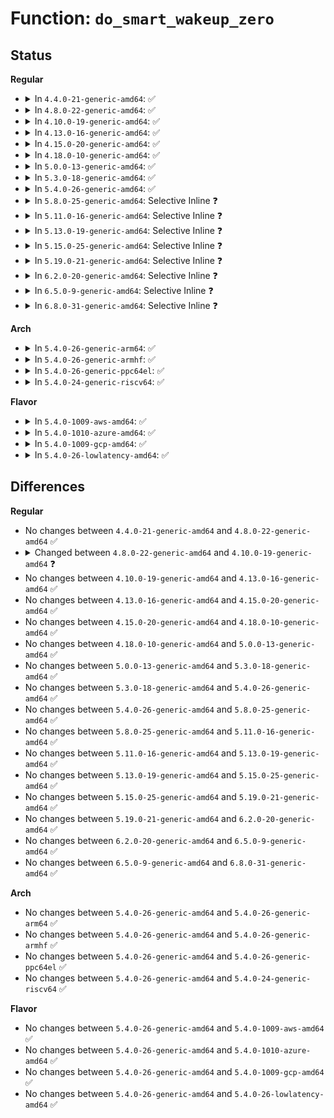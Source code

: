 # Function: <code>do_smart_wakeup_zero</code>

## Status
<b>Regular</b>
<ul>
<li>
<details>
<summary>In <code>4.4.0-21-generic-amd64</code>: ✅</summary>

```c
int do_smart_wakeup_zero(struct sem_array * sma, struct sembuf * sops, int nsops, struct list_head * pt)
```

```json
{
  "name": "do_smart_wakeup_zero",
  "collision_type": "Unique Static",
  "inline_type": "No",
  "funcs": [
    {
      "addr": 18446744071582151248,
      "name": "do_smart_wakeup_zero",
      "external": false,
      "loc": "ipc/sem.c:832",
      "file": "ipc/sem.c",
      "inline": "seen, unknown",
      "caller_inline": [],
      "caller_func": [
        "ipc/sem.c:update_queue",
        "ipc/sem.c:do_smart_update"
      ]
    }
  ],
  "symbols": [
    {
      "addr": 18446744071582151248,
      "name": "do_smart_wakeup_zero",
      "section": ".text",
      "bind": "STB_LOCAL",
      "size": 223
    }
  ]
}
```
</details>
</li>
<li>
<details>
<summary>In <code>4.8.0-22-generic-amd64</code>: ✅</summary>

```c
int do_smart_wakeup_zero(struct sem_array * sma, struct sembuf * sops, int nsops, struct list_head * pt)
```

```json
{
  "name": "do_smart_wakeup_zero",
  "collision_type": "Unique Static",
  "inline_type": "No",
  "funcs": [
    {
      "addr": 18446744071582367008,
      "name": "do_smart_wakeup_zero",
      "external": false,
      "loc": "ipc/sem.c:828",
      "file": "ipc/sem.c",
      "inline": "seen, unknown",
      "caller_inline": [],
      "caller_func": [
        "ipc/sem.c:do_smart_update",
        "ipc/sem.c:update_queue"
      ]
    }
  ],
  "symbols": [
    {
      "addr": 18446744071582367008,
      "name": "do_smart_wakeup_zero",
      "section": ".text",
      "bind": "STB_LOCAL",
      "size": 223
    }
  ]
}
```
</details>
</li>
<li>
<details>
<summary>In <code>4.10.0-19-generic-amd64</code>: ✅</summary>

```c
int do_smart_wakeup_zero(struct sem_array * sma, struct sembuf * sops, int nsops, struct wake_q_head * wake_q)
```

```json
{
  "name": "do_smart_wakeup_zero",
  "collision_type": "Unique Static",
  "inline_type": "No",
  "funcs": [
    {
      "addr": 18446744071582458832,
      "name": "do_smart_wakeup_zero",
      "external": false,
      "loc": "ipc/sem.c:829",
      "file": "ipc/sem.c",
      "inline": "seen, unknown",
      "caller_inline": [],
      "caller_func": [
        "ipc/sem.c:do_smart_update",
        "ipc/sem.c:update_queue"
      ]
    }
  ],
  "symbols": [
    {
      "addr": 18446744071582458832,
      "name": "do_smart_wakeup_zero",
      "section": ".text",
      "bind": "STB_LOCAL",
      "size": 223
    }
  ]
}
```
</details>
</li>
<li>
<details>
<summary>In <code>4.13.0-16-generic-amd64</code>: ✅</summary>

```c
int do_smart_wakeup_zero(struct sem_array * sma, struct sembuf * sops, int nsops, struct wake_q_head * wake_q)
```

```json
{
  "name": "do_smart_wakeup_zero",
  "collision_type": "Unique Static",
  "inline_type": "No",
  "funcs": [
    {
      "addr": 18446744071582537248,
      "name": "do_smart_wakeup_zero",
      "external": false,
      "loc": "ipc/sem.c:840",
      "file": "ipc/sem.c",
      "inline": "seen, unknown",
      "caller_inline": [],
      "caller_func": [
        "ipc/sem.c:do_smart_update",
        "ipc/sem.c:update_queue"
      ]
    }
  ],
  "symbols": [
    {
      "addr": 18446744071582537248,
      "name": "do_smart_wakeup_zero",
      "section": ".text",
      "bind": "STB_LOCAL",
      "size": 265
    }
  ]
}
```
</details>
</li>
<li>
<details>
<summary>In <code>4.15.0-20-generic-amd64</code>: ✅</summary>

```c
int do_smart_wakeup_zero(struct sem_array * sma, struct sembuf * sops, int nsops, struct wake_q_head * wake_q)
```

```json
{
  "name": "do_smart_wakeup_zero",
  "collision_type": "Unique Static",
  "inline_type": "No",
  "funcs": [
    {
      "addr": 18446744071582686880,
      "name": "do_smart_wakeup_zero",
      "external": false,
      "loc": "ipc/sem.c:843",
      "file": "ipc/sem.c",
      "inline": "seen, unknown",
      "caller_inline": [],
      "caller_func": [
        "ipc/sem.c:do_smart_update",
        "ipc/sem.c:update_queue"
      ]
    }
  ],
  "symbols": [
    {
      "addr": 18446744071582686880,
      "name": "do_smart_wakeup_zero",
      "section": ".text",
      "bind": "STB_LOCAL",
      "size": 265
    }
  ]
}
```
</details>
</li>
<li>
<details>
<summary>In <code>4.18.0-10-generic-amd64</code>: ✅</summary>

```c
int do_smart_wakeup_zero(struct sem_array * sma, struct sembuf * sops, int nsops, struct wake_q_head * wake_q)
```

```json
{
  "name": "do_smart_wakeup_zero",
  "collision_type": "Unique Static",
  "inline_type": "No",
  "funcs": [
    {
      "addr": 18446744071582882608,
      "name": "do_smart_wakeup_zero",
      "external": false,
      "loc": "ipc/sem.c:879",
      "file": "ipc/sem.c",
      "inline": "seen, unknown",
      "caller_inline": [],
      "caller_func": [
        "ipc/sem.c:do_smart_update",
        "ipc/sem.c:update_queue"
      ]
    }
  ],
  "symbols": [
    {
      "addr": 18446744071582882608,
      "name": "do_smart_wakeup_zero",
      "section": ".text",
      "bind": "STB_LOCAL",
      "size": 235
    }
  ]
}
```
</details>
</li>
<li>
<details>
<summary>In <code>5.0.0-13-generic-amd64</code>: ✅</summary>

```c
int do_smart_wakeup_zero(struct sem_array * sma, struct sembuf * sops, int nsops, struct wake_q_head * wake_q)
```

```json
{
  "name": "do_smart_wakeup_zero",
  "collision_type": "Unique Static",
  "inline_type": "No",
  "funcs": [
    {
      "addr": 18446744071582991216,
      "name": "do_smart_wakeup_zero",
      "external": false,
      "loc": "ipc/sem.c:878",
      "file": "ipc/sem.c",
      "inline": "seen, unknown",
      "caller_inline": [],
      "caller_func": [
        "ipc/sem.c:do_smart_update",
        "ipc/sem.c:update_queue"
      ]
    }
  ],
  "symbols": [
    {
      "addr": 18446744071582991216,
      "name": "do_smart_wakeup_zero",
      "section": ".text",
      "bind": "STB_LOCAL",
      "size": 235
    }
  ]
}
```
</details>
</li>
<li>
<details>
<summary>In <code>5.3.0-18-generic-amd64</code>: ✅</summary>

```c
int do_smart_wakeup_zero(struct sem_array * sma, struct sembuf * sops, int nsops, struct wake_q_head * wake_q)
```

```json
{
  "name": "do_smart_wakeup_zero",
  "collision_type": "Unique Static",
  "inline_type": "No",
  "funcs": [
    {
      "addr": 18446744071583172048,
      "name": "do_smart_wakeup_zero",
      "external": false,
      "loc": "ipc/sem.c:874",
      "file": "ipc/sem.c",
      "inline": "seen, unknown",
      "caller_inline": [],
      "caller_func": [
        "ipc/sem.c:do_smart_update",
        "ipc/sem.c:update_queue"
      ]
    }
  ],
  "symbols": [
    {
      "addr": 18446744071583172048,
      "name": "do_smart_wakeup_zero",
      "section": ".text",
      "bind": "STB_LOCAL",
      "size": 232
    }
  ]
}
```
</details>
</li>
<li>
<details>
<summary>In <code>5.4.0-26-generic-amd64</code>: ✅</summary>

```c
int do_smart_wakeup_zero(struct sem_array * sma, struct sembuf * sops, int nsops, struct wake_q_head * wake_q)
```

```json
{
  "name": "do_smart_wakeup_zero",
  "collision_type": "Unique Static",
  "inline_type": "No",
  "funcs": [
    {
      "addr": 18446744071583278016,
      "name": "do_smart_wakeup_zero",
      "external": false,
      "loc": "ipc/sem.c:874",
      "file": "ipc/sem.c",
      "inline": "seen, unknown",
      "caller_inline": [],
      "caller_func": [
        "ipc/sem.c:do_smart_update",
        "ipc/sem.c:update_queue"
      ]
    }
  ],
  "symbols": [
    {
      "addr": 18446744071583278016,
      "name": "do_smart_wakeup_zero",
      "section": ".text",
      "bind": "STB_LOCAL",
      "size": 232
    }
  ]
}
```
</details>
</li>
<li>
<details>
<summary>In <code>5.8.0-25-generic-amd64</code>: Selective Inline ❓</summary>

```c
int do_smart_wakeup_zero(struct sem_array * sma, struct sembuf * sops, int nsops, struct wake_q_head * wake_q)
```

```json
{
  "name": "do_smart_wakeup_zero",
  "collision_type": "Unique Static",
  "inline_type": "Selective",
  "funcs": [
    {
      "addr": 18446744071583606720,
      "name": "do_smart_wakeup_zero",
      "external": false,
      "loc": "ipc/sem.c:890",
      "file": "ipc/sem.c",
      "inline": "not declared, inlined",
      "caller_inline": [
        "ipc/sem.c:exit_sem",
        "ipc/sem.c:semctl_main",
        "ipc/sem.c:semctl_setval"
      ],
      "caller_func": [
        "ipc/sem.c:update_queue"
      ]
    }
  ],
  "symbols": [
    {
      "addr": 18446744071583606720,
      "name": "do_smart_wakeup_zero",
      "section": ".text",
      "bind": "STB_LOCAL",
      "size": 230
    }
  ]
}
```
</details>
</li>
<li>
<details>
<summary>In <code>5.11.0-16-generic-amd64</code>: Selective Inline ❓</summary>

```c
int do_smart_wakeup_zero(struct sem_array * sma, struct sembuf * sops, int nsops, struct wake_q_head * wake_q)
```

```json
{
  "name": "do_smart_wakeup_zero",
  "collision_type": "Unique Static",
  "inline_type": "Selective",
  "funcs": [
    {
      "addr": 18446744071583726960,
      "name": "do_smart_wakeup_zero",
      "external": false,
      "loc": "ipc/sem.c:889",
      "file": "ipc/sem.c",
      "inline": "not declared, inlined",
      "caller_inline": [
        "ipc/sem.c:exit_sem",
        "ipc/sem.c:semctl_main",
        "ipc/sem.c:semctl_setval"
      ],
      "caller_func": [
        "ipc/sem.c:update_queue"
      ]
    }
  ],
  "symbols": [
    {
      "addr": 18446744071583726960,
      "name": "do_smart_wakeup_zero",
      "section": ".text",
      "bind": "STB_LOCAL",
      "size": 230
    }
  ]
}
```
</details>
</li>
<li>
<details>
<summary>In <code>5.13.0-19-generic-amd64</code>: Selective Inline ❓</summary>

```c
int do_smart_wakeup_zero(struct sem_array * sma, struct sembuf * sops, int nsops, struct wake_q_head * wake_q)
```

```json
{
  "name": "do_smart_wakeup_zero",
  "collision_type": "Unique Static",
  "inline_type": "Selective",
  "funcs": [
    {
      "addr": 18446744071583751360,
      "name": "do_smart_wakeup_zero",
      "external": false,
      "loc": "ipc/sem.c:891",
      "file": "ipc/sem.c",
      "inline": "not declared, inlined",
      "caller_inline": [
        "ipc/sem.c:exit_sem",
        "ipc/sem.c:semctl_main",
        "ipc/sem.c:semctl_setval"
      ],
      "caller_func": [
        "ipc/sem.c:update_queue"
      ]
    }
  ],
  "symbols": [
    {
      "addr": 18446744071583751360,
      "name": "do_smart_wakeup_zero",
      "section": ".text",
      "bind": "STB_LOCAL",
      "size": 230
    }
  ]
}
```
</details>
</li>
<li>
<details>
<summary>In <code>5.15.0-25-generic-amd64</code>: Selective Inline ❓</summary>

```c
int do_smart_wakeup_zero(struct sem_array * sma, struct sembuf * sops, int nsops, struct wake_q_head * wake_q)
```

```json
{
  "name": "do_smart_wakeup_zero",
  "collision_type": "Unique Static",
  "inline_type": "Selective",
  "funcs": [
    {
      "addr": 18446744071584113088,
      "name": "do_smart_wakeup_zero",
      "external": false,
      "loc": "ipc/sem.c:894",
      "file": "ipc/sem.c",
      "inline": "not declared, inlined",
      "caller_inline": [
        "ipc/sem.c:exit_sem",
        "ipc/sem.c:semctl_main",
        "ipc/sem.c:semctl_setval"
      ],
      "caller_func": [
        "ipc/sem.c:update_queue"
      ]
    }
  ],
  "symbols": [
    {
      "addr": 18446744071584113088,
      "name": "do_smart_wakeup_zero",
      "section": ".text",
      "bind": "STB_LOCAL",
      "size": 230
    }
  ]
}
```
</details>
</li>
<li>
<details>
<summary>In <code>5.19.0-21-generic-amd64</code>: Selective Inline ❓</summary>

```c
int do_smart_wakeup_zero(struct sem_array * sma, struct sembuf * sops, int nsops, struct wake_q_head * wake_q)
```

```json
{
  "name": "do_smart_wakeup_zero",
  "collision_type": "Unique Static",
  "inline_type": "Selective",
  "funcs": [
    {
      "addr": 18446744071584710848,
      "name": "do_smart_wakeup_zero",
      "external": false,
      "loc": "ipc/sem.c:893",
      "file": "ipc/sem.c",
      "inline": "not declared, inlined",
      "caller_inline": [
        "ipc/sem.c:exit_sem",
        "ipc/sem.c:semctl_main",
        "ipc/sem.c:semctl_setval"
      ],
      "caller_func": [
        "ipc/sem.c:update_queue"
      ]
    }
  ],
  "symbols": [
    {
      "addr": 18446744071584710848,
      "name": "do_smart_wakeup_zero",
      "section": ".text",
      "bind": "STB_LOCAL",
      "size": 247
    }
  ]
}
```
</details>
</li>
<li>
<details>
<summary>In <code>6.2.0-20-generic-amd64</code>: Selective Inline ❓</summary>

```c
int do_smart_wakeup_zero(struct sem_array * sma, struct sembuf * sops, int nsops, struct wake_q_head * wake_q)
```

```json
{
  "name": "do_smart_wakeup_zero",
  "collision_type": "Unique Static",
  "inline_type": "Selective",
  "funcs": [
    {
      "addr": 18446744071585403600,
      "name": "do_smart_wakeup_zero",
      "external": false,
      "loc": "ipc/sem.c:893",
      "file": "ipc/sem.c",
      "inline": "not declared, inlined",
      "caller_inline": [
        "ipc/sem.c:exit_sem",
        "ipc/sem.c:semctl_main",
        "ipc/sem.c:semctl_setval"
      ],
      "caller_func": [
        "ipc/sem.c:update_queue"
      ]
    }
  ],
  "symbols": [
    {
      "addr": 18446744071585403600,
      "name": "do_smart_wakeup_zero",
      "section": ".text",
      "bind": "STB_LOCAL",
      "size": 247
    }
  ]
}
```
</details>
</li>
<li>
<details>
<summary>In <code>6.5.0-9-generic-amd64</code>: Selective Inline ❓</summary>

```c
int do_smart_wakeup_zero(struct sem_array * sma, struct sembuf * sops, int nsops, struct wake_q_head * wake_q)
```

```json
{
  "name": "do_smart_wakeup_zero",
  "collision_type": "Unique Static",
  "inline_type": "Selective",
  "funcs": [
    {
      "addr": 18446744071585643055,
      "name": "do_smart_wakeup_zero",
      "external": false,
      "loc": "ipc/sem.c:893",
      "file": "ipc/sem.c",
      "inline": "not declared, inlined",
      "caller_inline": [
        "ipc/sem.c:exit_sem",
        "ipc/sem.c:semctl_main",
        "ipc/sem.c:semctl_setval"
      ],
      "caller_func": [
        "ipc/sem.c:update_queue"
      ]
    }
  ],
  "symbols": [
    {
      "addr": 18446744071585634400,
      "name": "do_smart_wakeup_zero",
      "section": ".text",
      "bind": "STB_LOCAL",
      "size": 247
    }
  ]
}
```
</details>
</li>
<li>
<details>
<summary>In <code>6.8.0-31-generic-amd64</code>: Selective Inline ❓</summary>

```c
int do_smart_wakeup_zero(struct sem_array * sma, struct sembuf * sops, int nsops, struct wake_q_head * wake_q)
```

```json
{
  "name": "do_smart_wakeup_zero",
  "collision_type": "Unique Static",
  "inline_type": "Selective",
  "funcs": [
    {
      "addr": 18446744071585889762,
      "name": "do_smart_wakeup_zero",
      "external": false,
      "loc": "ipc/sem.c:893",
      "file": "ipc/sem.c",
      "inline": "not declared, inlined",
      "caller_inline": [
        "ipc/sem.c:exit_sem",
        "ipc/sem.c:semctl_main",
        "ipc/sem.c:semctl_setval"
      ],
      "caller_func": [
        "ipc/sem.c:update_queue"
      ]
    }
  ],
  "symbols": [
    {
      "addr": 18446744071585881088,
      "name": "do_smart_wakeup_zero",
      "section": ".text",
      "bind": "STB_LOCAL",
      "size": 247
    }
  ]
}
```
</details>
</li>
</ul>
<b>Arch</b>
<ul>
<li>
<details>
<summary>In <code>5.4.0-26-generic-arm64</code>: ✅</summary>

```c
int do_smart_wakeup_zero(struct sem_array * sma, struct sembuf * sops, int nsops, struct wake_q_head * wake_q)
```

```json
{
  "name": "do_smart_wakeup_zero",
  "collision_type": "Unique Static",
  "inline_type": "No",
  "funcs": [
    {
      "addr": 18446603336495012600,
      "name": "do_smart_wakeup_zero",
      "external": false,
      "loc": "ipc/sem.c:874",
      "file": "ipc/sem.c",
      "inline": "seen, unknown",
      "caller_inline": [],
      "caller_func": [
        "ipc/sem.c:do_smart_update",
        "ipc/sem.c:update_queue"
      ]
    }
  ],
  "symbols": [
    {
      "addr": 18446603336495012600,
      "name": "do_smart_wakeup_zero",
      "section": ".text",
      "bind": "STB_LOCAL",
      "size": 284
    }
  ]
}
```
</details>
</li>
<li>
<details>
<summary>In <code>5.4.0-26-generic-armhf</code>: ✅</summary>

```c
int do_smart_wakeup_zero(struct sem_array * sma, struct sembuf * sops, int nsops, struct wake_q_head * wake_q)
```

```json
{
  "name": "do_smart_wakeup_zero",
  "collision_type": "Unique Static",
  "inline_type": "No",
  "funcs": [
    {
      "addr": 3228421176,
      "name": "do_smart_wakeup_zero",
      "external": false,
      "loc": "ipc/sem.c:874",
      "file": "ipc/sem.c",
      "inline": "seen, unknown",
      "caller_inline": [],
      "caller_func": [
        "ipc/sem.c:do_smart_update",
        "ipc/sem.c:update_queue"
      ]
    }
  ],
  "symbols": [
    {
      "addr": 3228421176,
      "name": "do_smart_wakeup_zero",
      "section": ".text",
      "bind": "STB_LOCAL",
      "size": 260
    }
  ]
}
```
</details>
</li>
<li>
<details>
<summary>In <code>5.4.0-26-generic-ppc64el</code>: ✅</summary>

```c
int do_smart_wakeup_zero(struct sem_array * sma, struct sembuf * sops, int nsops, struct wake_q_head * wake_q)
```

```json
{
  "name": "do_smart_wakeup_zero",
  "collision_type": "Unique Static",
  "inline_type": "No",
  "funcs": [
    {
      "addr": 13835058055288895680,
      "name": "do_smart_wakeup_zero",
      "external": false,
      "loc": "ipc/sem.c:874",
      "file": "ipc/sem.c",
      "inline": "seen, unknown",
      "caller_inline": [],
      "caller_func": [
        "ipc/sem.c:do_smart_update",
        "ipc/sem.c:update_queue"
      ]
    }
  ],
  "symbols": [
    {
      "addr": 13835058055288895680,
      "name": "do_smart_wakeup_zero",
      "section": ".text",
      "bind": "STB_LOCAL",
      "size": 376
    }
  ]
}
```
</details>
</li>
<li>
<details>
<summary>In <code>5.4.0-24-generic-riscv64</code>: ✅</summary>

```c
int do_smart_wakeup_zero(struct sem_array * sma, struct sembuf * sops, int nsops, struct wake_q_head * wake_q)
```

```json
{
  "name": "do_smart_wakeup_zero",
  "collision_type": "Unique Static",
  "inline_type": "No",
  "funcs": [
    {
      "addr": 18446743936274297986,
      "name": "do_smart_wakeup_zero",
      "external": false,
      "loc": "ipc/sem.c:874",
      "file": "ipc/sem.c",
      "inline": "seen, unknown",
      "caller_inline": [],
      "caller_func": [
        "ipc/sem.c:do_smart_update",
        "ipc/sem.c:update_queue"
      ]
    }
  ],
  "symbols": [
    {
      "addr": 18446743936274297986,
      "name": "do_smart_wakeup_zero",
      "section": ".text",
      "bind": "STB_LOCAL",
      "size": 232
    }
  ]
}
```
</details>
</li>
</ul>
<b>Flavor</b>
<ul>
<li>
<details>
<summary>In <code>5.4.0-1009-aws-amd64</code>: ✅</summary>

```c
int do_smart_wakeup_zero(struct sem_array * sma, struct sembuf * sops, int nsops, struct wake_q_head * wake_q)
```

```json
{
  "name": "do_smart_wakeup_zero",
  "collision_type": "Unique Static",
  "inline_type": "No",
  "funcs": [
    {
      "addr": 18446744071583246752,
      "name": "do_smart_wakeup_zero",
      "external": false,
      "loc": "ipc/sem.c:874",
      "file": "ipc/sem.c",
      "inline": "seen, unknown",
      "caller_inline": [],
      "caller_func": [
        "ipc/sem.c:do_smart_update",
        "ipc/sem.c:update_queue"
      ]
    }
  ],
  "symbols": [
    {
      "addr": 18446744071583246752,
      "name": "do_smart_wakeup_zero",
      "section": ".text",
      "bind": "STB_LOCAL",
      "size": 232
    }
  ]
}
```
</details>
</li>
<li>
<details>
<summary>In <code>5.4.0-1010-azure-amd64</code>: ✅</summary>

```c
int do_smart_wakeup_zero(struct sem_array * sma, struct sembuf * sops, int nsops, struct wake_q_head * wake_q)
```

```json
{
  "name": "do_smart_wakeup_zero",
  "collision_type": "Unique Static",
  "inline_type": "No",
  "funcs": [
    {
      "addr": 18446744071583183904,
      "name": "do_smart_wakeup_zero",
      "external": false,
      "loc": "ipc/sem.c:874",
      "file": "ipc/sem.c",
      "inline": "seen, unknown",
      "caller_inline": [],
      "caller_func": [
        "ipc/sem.c:do_smart_update",
        "ipc/sem.c:update_queue"
      ]
    }
  ],
  "symbols": [
    {
      "addr": 18446744071583183904,
      "name": "do_smart_wakeup_zero",
      "section": ".text",
      "bind": "STB_LOCAL",
      "size": 232
    }
  ]
}
```
</details>
</li>
<li>
<details>
<summary>In <code>5.4.0-1009-gcp-amd64</code>: ✅</summary>

```c
int do_smart_wakeup_zero(struct sem_array * sma, struct sembuf * sops, int nsops, struct wake_q_head * wake_q)
```

```json
{
  "name": "do_smart_wakeup_zero",
  "collision_type": "Unique Static",
  "inline_type": "No",
  "funcs": [
    {
      "addr": 18446744071583230784,
      "name": "do_smart_wakeup_zero",
      "external": false,
      "loc": "ipc/sem.c:874",
      "file": "ipc/sem.c",
      "inline": "seen, unknown",
      "caller_inline": [],
      "caller_func": [
        "ipc/sem.c:do_smart_update",
        "ipc/sem.c:update_queue"
      ]
    }
  ],
  "symbols": [
    {
      "addr": 18446744071583230784,
      "name": "do_smart_wakeup_zero",
      "section": ".text",
      "bind": "STB_LOCAL",
      "size": 232
    }
  ]
}
```
</details>
</li>
<li>
<details>
<summary>In <code>5.4.0-26-lowlatency-amd64</code>: ✅</summary>

```c
int do_smart_wakeup_zero(struct sem_array * sma, struct sembuf * sops, int nsops, struct wake_q_head * wake_q)
```

```json
{
  "name": "do_smart_wakeup_zero",
  "collision_type": "Unique Static",
  "inline_type": "No",
  "funcs": [
    {
      "addr": 18446744071583325744,
      "name": "do_smart_wakeup_zero",
      "external": false,
      "loc": "ipc/sem.c:874",
      "file": "ipc/sem.c",
      "inline": "seen, unknown",
      "caller_inline": [],
      "caller_func": [
        "ipc/sem.c:do_smart_update",
        "ipc/sem.c:update_queue"
      ]
    }
  ],
  "symbols": [
    {
      "addr": 18446744071583325744,
      "name": "do_smart_wakeup_zero",
      "section": ".text",
      "bind": "STB_LOCAL",
      "size": 232
    }
  ]
}
```
</details>
</li>
</ul>

## Differences
<b>Regular</b>
<ul>
<li>
No changes between <code>4.4.0-21-generic-amd64</code> and <code>4.8.0-22-generic-amd64</code> ✅
</li>
<li>
<details>
<summary>Changed between <code>4.8.0-22-generic-amd64</code> and <code>4.10.0-19-generic-amd64</code> ❓</summary>
<ul>
<li>
<b>Param added. </b>
<code>struct wake_q_head * wake_q</code>
</li>
<li>
<b>Param removed. </b>
<code>struct list_head * pt</code>
</li>
</ul>
</details>
</li>
<li>
No changes between <code>4.10.0-19-generic-amd64</code> and <code>4.13.0-16-generic-amd64</code> ✅
</li>
<li>
No changes between <code>4.13.0-16-generic-amd64</code> and <code>4.15.0-20-generic-amd64</code> ✅
</li>
<li>
No changes between <code>4.15.0-20-generic-amd64</code> and <code>4.18.0-10-generic-amd64</code> ✅
</li>
<li>
No changes between <code>4.18.0-10-generic-amd64</code> and <code>5.0.0-13-generic-amd64</code> ✅
</li>
<li>
No changes between <code>5.0.0-13-generic-amd64</code> and <code>5.3.0-18-generic-amd64</code> ✅
</li>
<li>
No changes between <code>5.3.0-18-generic-amd64</code> and <code>5.4.0-26-generic-amd64</code> ✅
</li>
<li>
No changes between <code>5.4.0-26-generic-amd64</code> and <code>5.8.0-25-generic-amd64</code> ✅
</li>
<li>
No changes between <code>5.8.0-25-generic-amd64</code> and <code>5.11.0-16-generic-amd64</code> ✅
</li>
<li>
No changes between <code>5.11.0-16-generic-amd64</code> and <code>5.13.0-19-generic-amd64</code> ✅
</li>
<li>
No changes between <code>5.13.0-19-generic-amd64</code> and <code>5.15.0-25-generic-amd64</code> ✅
</li>
<li>
No changes between <code>5.15.0-25-generic-amd64</code> and <code>5.19.0-21-generic-amd64</code> ✅
</li>
<li>
No changes between <code>5.19.0-21-generic-amd64</code> and <code>6.2.0-20-generic-amd64</code> ✅
</li>
<li>
No changes between <code>6.2.0-20-generic-amd64</code> and <code>6.5.0-9-generic-amd64</code> ✅
</li>
<li>
No changes between <code>6.5.0-9-generic-amd64</code> and <code>6.8.0-31-generic-amd64</code> ✅
</li>
</ul>
<b>Arch</b>
<ul>
<li>
No changes between <code>5.4.0-26-generic-amd64</code> and <code>5.4.0-26-generic-arm64</code> ✅
</li>
<li>
No changes between <code>5.4.0-26-generic-amd64</code> and <code>5.4.0-26-generic-armhf</code> ✅
</li>
<li>
No changes between <code>5.4.0-26-generic-amd64</code> and <code>5.4.0-26-generic-ppc64el</code> ✅
</li>
<li>
No changes between <code>5.4.0-26-generic-amd64</code> and <code>5.4.0-24-generic-riscv64</code> ✅
</li>
</ul>
<b>Flavor</b>
<ul>
<li>
No changes between <code>5.4.0-26-generic-amd64</code> and <code>5.4.0-1009-aws-amd64</code> ✅
</li>
<li>
No changes between <code>5.4.0-26-generic-amd64</code> and <code>5.4.0-1010-azure-amd64</code> ✅
</li>
<li>
No changes between <code>5.4.0-26-generic-amd64</code> and <code>5.4.0-1009-gcp-amd64</code> ✅
</li>
<li>
No changes between <code>5.4.0-26-generic-amd64</code> and <code>5.4.0-26-lowlatency-amd64</code> ✅
</li>
</ul>
